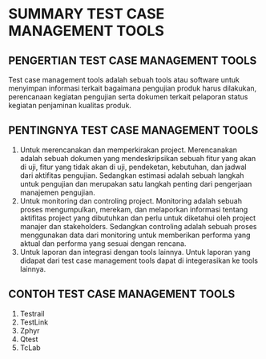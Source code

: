 # SUMMARY TEST CASE MANAGEMENT TOOLS

## PENGERTIAN TEST CASE MANAGEMENT TOOLS
Test case management tools adalah sebuah tools atau software untuk menyimpan informasi terkait bagaimana pengujian produk harus dilakukan, 
perencanaan kegiatan pengujian serta dokumen terkait pelaporan status kegiatan penjaminan kualitas produk.

## PENTINGNYA TEST CASE MANAGEMENT TOOLS
1. Untuk merencanakan dan memperkirakan project.
Merencanakan adalah sebuah dokumen yang mendeskripsikan sebuah fitur yang akan di uji, fitur yang tidak akan di uji, pendeketan, kebutuhan, dan jadwal dari 
aktifitas pengujian. Sedangkan estimasi adalah sebuah langkah untuk pengujian dan merupakan satu langkah penting dari pengerjaan manajemen pengujian.
2. Untuk monitoring dan controling project.
Monitoring adalah sebuah proses mengumpulkan, merekam, dan melaporkan informasi tentang aktifitas project yang dibutuhkan dan perlu untuk diketahui oleh 
project manajer dan stakeholders. Sedangkan controling adalah sebuah proses menggunakan data dari monitoring untuk memberikan performa yang aktual dan performa yang sesuai
dengan rencana.
3. Untuk laporan dan integrasi dengan tools lainnya.
Untuk laporan yang didapat dari test case management tools dapat di integerasikan ke tools lainnya.

## CONTOH TEST CASE MANAGEMENT TOOLS
1. Testrail
2. TestLink
3. Zphyr
4. Qtest
5. TcLab
